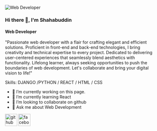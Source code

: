 ![Web Developer](https://scontent.fdac148-1.fna.fbcdn.net/v/t39.30808-6/363801148_2304431093098848_5724693730779346626_n.jpg?_nc_cat=108&ccb=1-7&_nc_sid=09cbfe&_nc_eui2=AeHT05Cii4RK_GA44xBcZwzonwbPEKZcHFKfBs8QplwcUnIyUfZEpYTEnTxM_nMwVNZpddTFSIKK1xzdgxUtZUod&_nc_ohc=ixGI7bHGNeUAX_M6Fnp&_nc_ht=scontent.fdac148-1.fna&oh=00_AfCHf2ItG-xy3wonuGpDt_CxjqJatVT0g76viUmsiA7ung&oe=64E2882D)

### Hi there 👋, I'm Shahabuddin
#### Web Developer

"Passionate web developer with a flair for crafting elegant and efficient solutions. Proficient in front-end and back-end technologies, I bring creativity and technical expertise to every project. Dedicated to delivering user-centered experiences that seamlessly blend aesthetics with functionality. Lifelong learner, always seeking opportunities to push the boundaries of web development. Let's collaborate and bring your digital vision to life!"

Skills: DJANGO /PYTHON / REACT / HTML / CSS

- 🔭 I’m currently working on this page. 
- 🌱 I’m currently learning React 
- 👯 I’m looking to collaborate on github 
- 💬 Ask me about Web Development 


[<img src='https://cdn.jsdelivr.net/npm/simple-icons@3.0.1/icons/github.svg' alt='github' height='40'>](https://github.com/https://github.com/itsmd-Shahabuddin)  [<img src='https://cdn.jsdelivr.net/npm/simple-icons@3.0.1/icons/facebook.svg' alt='facebook' height='40'>](https://www.facebook.com/https://www.facebook.com/itsmd.shahabuddin/)  


